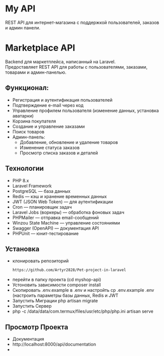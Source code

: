 # My API
REST API для интернет-магазина с поддержкой пользователей, заказов и админ панели.

# Marketplace API

Backend для маркетплейса, написанный на Laravel.  
Предоставляет REST API для работы с пользователями, заказами, товарами и админ-панелью.

## Функционал:
- Регистрация и аутентификация пользователей
- Подтверждение e-mail через код
- Управление профилем пользователя (изменение данных, установка аватарки)
- Корзина покупателя
- Создание и управление заказами
- Поиск товаров
- Админ-панель:
  - Добавление, обновление и удаление товаров
  - Изменение статуса заказов
  - Просмотр списка заказов и деталей

 ## Технологии
- PHP 8.x
- Laravel Framework
- PostgreSQL — база данных
- Redis — кэш и хранение временных данных
- JWT (JSON Web Token) — для аутентификации
- Cron — планировщик задач
- Laravel Jobs (воркеры) — обработка фоновых задач
- PHPMailer — отправка email-сообщений
- Winzou State Machine — управление состояниями
- Swagger (OpenAPI) — документация API
- PHPUnit — юнит-тестирование


## Установка 
- клонировать репозиторий
  ```bash
  https://github.com/Artyr2828/Pet-project-in-laravel
- перейти в папку проекта (cd myshop-api)
- Устоновить зависимости
  composer install
- Скопировать .env.example в .env и настройть
  cp .env.example .env
  (настроить параметры базы данных, Redis и JWT
- Запустить Миграции
  php artisan migrate
- Запустить Сервер
- php -c /data/data/com.termux/files/usr/etc/php/php.ini artisan serve


## Просмотр Проекта 
- Документация
- http://localhost:8000/api/documentation
- 
  






